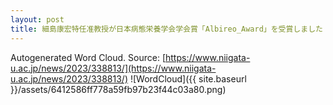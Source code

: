 ```yaml
---
layout: post
title: 細島康宏特任准教授が日本病態栄養学会学会賞「Albireo_Award」を受賞しました
---
```

Autogenerated Word Cloud.
Source\: [https://www.niigata-u.ac.jp/news/2023/338813/](https://www.niigata-u.ac.jp/news/2023/338813/)
![WordCloud]({{ site.baseurl }}/assets/6412586ff778a59fb97b23f44c03a80.png)